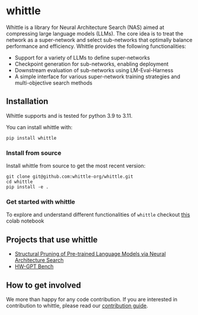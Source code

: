 # whittle

Whittle is a library for Neural Architecture Search (NAS) aimed at compressing large language models (LLMs). The core idea is to treat the network as a super-network and select sub-networks that optimally balance performance and efficiency. Whittle provides the following functionalities:

- Support for a variety of LLMs to define super-networks
- Checkpoint generation for sub-networks, enabling deployment
- Downstream evaluation of sub-networks using LM-Eval-Harness
- A simple interface for various super-network training strategies and multi-objective search methods

## Installation

Whittle supports and is tested for python 3.9 to 3.11. 

You can install whittle with: 
```
pip install whittle
```


### Install from source  

Install whittle from source to get the most recent version:
```
git clone git@github.com:whittle-org/whittle.git
cd whittle
pip install -e .
```
### Get started with whittle  

To explore and understand different functionalities of ```whittle``` checkout [this](https://colab.research.google.com/drive/1xFhsHrqJGQnFuigLCqKHsJFLsJwksl4v?usp=sharing) colab notebook

## Projects that use whittle

- [Structural Pruning of Pre-trained Language Models via Neural Architecture Search](https://github.com/whittle-org/plm_pruning)
- [HW-GPT Bench](https://github.com/automl/HW-GPT-Bench)

## How to get involved

We more than happy for any code contribution. If you are interested in contribution to whittle, 
please read our [contribution guide](CONTRIBUTING.md).